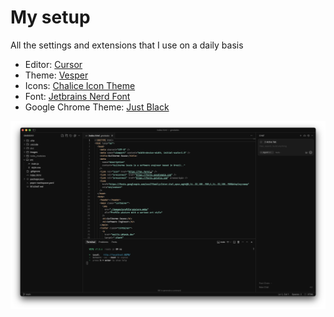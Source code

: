 # My setup

All the settings and extensions that I use on a daily basis

- Editor: [Cursor](https://cursor.com/)
- Theme: [Vesper](https://marketplace.cursorapi.com/items/?itemName=raunofreiberg.vesper)
- Icons: [Chalice Icon Theme](https://marketplace.cursorapi.com/items/?itemName=artlaman.chalice-icon-theme)
- Font: [Jetbrains Nerd Font](https://github.com/ryanoasis/nerd-fonts/releases/download/v3.4.0/JetBrainsMono.zip)
- Google Chrome Theme: [Just Black](https://chromewebstore.google.com/detail/just-black/aghfnjkcakhmadgdomlmlhhaocbkloab)

![Cursor screenshot](screenshot.png)
